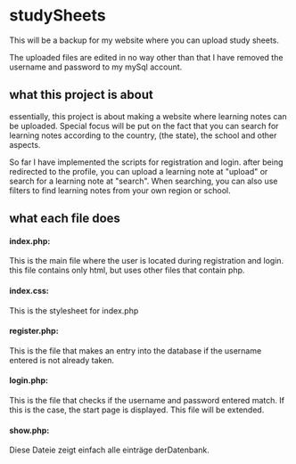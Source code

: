 # studySheets
This will be a backup for my website where you can upload study sheets.

The uploaded files are edited in no way other than that I have removed the username and password to my mySql account. 

## what this project is about
essentially, this project is about making a website where learning notes can be uploaded. Special focus will be put on the fact that you can search for learning notes according to the country, (the state), the school and other aspects.

So far I have implemented the scripts for registration and login. after being redirected to the profile, you can upload a learning note at "upload" or search for a learning note at "search". When searching, you can also use filters to find learning notes from your own region or school. 

## what each file does
#### index.php:
This is the main file where the user is located during registration and login. this file contains only html, but uses other files that contain php. 

#### index.css:
This is the stylesheet for index.php

#### register.php:
This is the file that makes an entry into the database if the username entered is not already taken. 

#### login.php:
This is the file that checks if the username and password entered match. If this is the case, the start page is displayed. This file will be extended.

#### show.php: 
Diese Dateie zeigt einfach alle einträge derDatenbank. 

